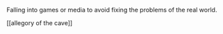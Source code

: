 Falling into games or media to avoid fixing the problems of the real world. 

[[allegory of the cave]]
